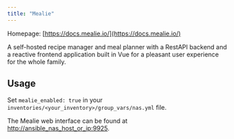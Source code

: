 ```yaml
---
title: "Mealie"
---
```


Homepage: [https://docs.mealie.io/](https://docs.mealie.io/)

A self-hosted recipe manager and meal planner with a RestAPI backend and a reactive frontend application built in Vue for a pleasant user experience for the whole family.

## Usage

Set `mealie_enabled: true` in your `inventories/<your_inventory>/group_vars/nas.yml` file.

The Mealie web interface can be found at [http://ansible_nas_host_or_ip:9925](http://ansible_nas_host_or_ip:9925).
